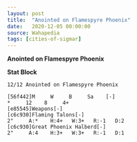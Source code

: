 ```yaml
---
layout: post
title:  "Anointed on Flamespyre Phoenix"
date:   2020-12-05 00:00:00
source: Wahapedia
tags: [cities-of-sigmar]
---
```


**Anointed on Flamespyre Phoenix**

**Stat Block**
```
12/12 Anointed on Flamespyre Phoenix
```

```
[56f442]M     W     B     Sa    [-]
*     12    8     4+    
[e85545]Weapons[-]
[c6c930]Flaming Talons[-]
2"     A:*    H:4+   W:3+   R:-1   D:2   
[c6c930]Great Phoenix Halberd[-]
2"     A:4    H:3+   W:3+   R:-1   D:1   
```
    